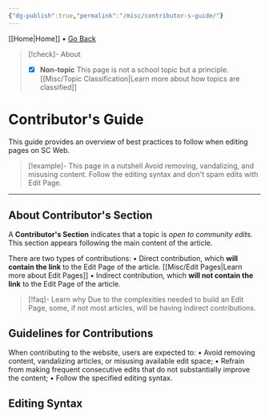 ```yaml
---
{"dg-publish":true,"permalink":"/misc/contributor-s-guide/"}
---
```



[[Home\|Home]] • <a href="javascript:history.back()">Go Back</a>


>[!check]- About
>- [x] **Non-topic**
>This page is not a school topic but a principle.
>[[Misc/Topic Classification\|Learn more about how topics are classified]]

# Contributor's Guide
This guide provides an overview of best practices to follow when editing pages on SC Web.

>[!example]- This page in a nutshell
>Avoid removing, vandalizing, and misusing content. Follow the editing syntax and don't spam edits with Edit Page.

***

## About Contributor's Section

A **Contributor's Section** indicates that a topic is *open to community edits*. This section appears following the main content of the article.

There are two types of contributions:
• Direct contribution, which **will contain the link** to the Edit Page of the article. [[Misc/Edit Pages\|Learn more about Edit Pages]]
• Indirect contribution, which **will not contain the link** to the Edit Page of the article.

>[!faq]- Learn why
> Due to the complexities needed to build an Edit Page, some, if not most articles, will be having indirect contributions.

## Guidelines for Contributions
When contributing to the website, users are expected to:
• Avoid removing content, vandalizing articles, or misusing available edit space;
• Refrain from making frequent consecutive edits that do not substantially improve the content;
• Follow the specified editing syntax.

## Editing Syntax


